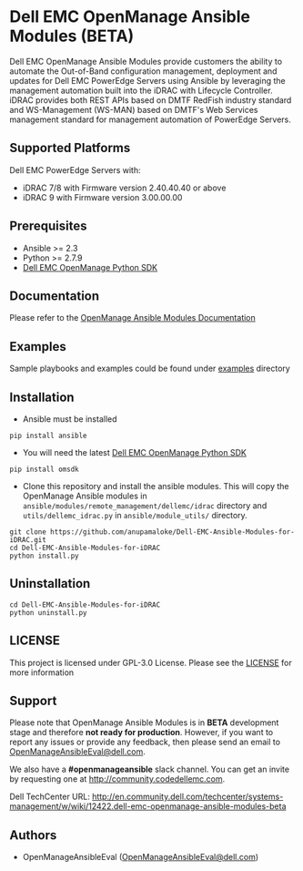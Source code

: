 # Dell EMC OpenManage Ansible Modules (BETA)

Dell EMC OpenManage Ansible Modules provide customers the ability to automate the Out-of-Band configuration management, deployment and updates for Dell EMC PowerEdge Servers using Ansible by leveraging the management automation built into the iDRAC with Lifecycle Controller. iDRAC provides both REST APIs based on DMTF RedFish industry standard and WS-Management (WS-MAN) based on DMTF's Web Services management standard for management automation of PowerEdge Servers.

## Supported Platforms
Dell EMC PowerEdge Servers with:
  * iDRAC 7/8 with Firmware version 2.40.40.40 or above
  * iDRAC 9 with Firmware version 3.00.00.00

## Prerequisites
  * Ansible >= 2.3
  * Python >= 2.7.9
  * [Dell EMC OpenManage Python SDK](https://github.com/vaideesg/omsdk)

## Documentation

Please refer to the [OpenManage Ansible Modules Documentation](docs/Dell-EMC-OpenManage-Ansible-Modules.md)

## Examples

Sample playbooks and examples could be found under [examples](./examples) directory

## Installation

  * Ansible must be installed

  ```
  pip install ansible
  ```

  * You will need the latest [Dell EMC OpenManage Python SDK](https://github.com/vaideesg/omsdk)
  ```
  pip install omsdk
  ```

  * Clone this repository and install the ansible modules. This will copy the OpenManage Ansible modules in ```ansible/modules/remote_management/dellemc/idrac``` directory and ```utils/dellemc_idrac.py``` in ```ansible/module_utils/``` directory.

  ```
  git clone https://github.com/anupamaloke/Dell-EMC-Ansible-Modules-for-iDRAC.git
  cd Dell-EMC-Ansible-Modules-for-iDRAC
  python install.py
  ```

## Uninstallation

```
cd Dell-EMC-Ansible-Modules-for-iDRAC
python uninstall.py
```

## LICENSE
This project is licensed under GPL-3.0 License. Please see the [LICENSE](https://github.com/anupamaloke/Dell-EMC-Ansible-Modules-for-iDRAC/blob/master/LICENSE) for more information

## Support
Please note that OpenManage Ansible Modules is in **BETA** development stage and therefore **not ready for production**. However, if you want to report any issues or provide any feedback, then please send an email to OpenManageAnsibleEval@dell.com.

We also have a **#openmanageansible** slack channel. You can get an invite by requesting one at http://community.codedellemc.com. 

Dell TechCenter URL: http://en.community.dell.com/techcenter/systems-management/w/wiki/12422.dell-emc-openmanage-ansible-modules-beta
 
## Authors
  * OpenManageAnsibleEval (OpenManageAnsibleEval@dell.com)
